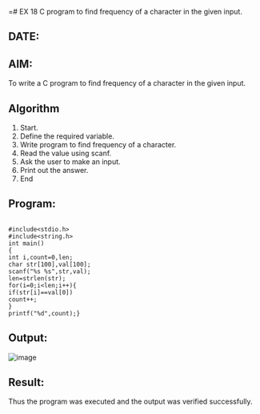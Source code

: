 =# EX 18 C program to find frequency of a character in the given input.
## DATE:
## AIM:
To write a C program to find frequency of a character in the given input.

## Algorithm

1. Start.
2. Define the required variable.
3. Write program to find frequency of a character.
4. Read the value using scanf.
5. Ask the user to make an input.
6. Print out the answer.
7. End    

## Program:
```

#include<stdio.h> 
#include<string.h> 
int main()
{
int i,count=0,len;
char str[100],val[100]; 
scanf("%s %s",str,val); 
len=strlen(str); 
for(i=0;i<len;i++){
if(str[i]==val[0]) 
count++;
}
printf("%d",count);}
```

## Output:

![image](https://github.com/user-attachments/assets/a214ef03-248c-4500-8ed2-dd11dc6db3b9)

## Result:
Thus the program was executed and the output was verified successfully.
